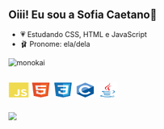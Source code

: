 ## Oiii! Eu sou a Sofia Caetano🎀

- 💗 Estudando CSS, HTML e JavaScript
- 🩰 Pronome: ela/dela

 
![monokai](https://github-readme-stats.vercel.app/api?username=sofiacaet&show_icons=true&hide=contribs,prs&cache_seconds=86400&theme=monokai&locale=pt-br) 

 
 <div style="display: inline_block"><br>
  <img align="center" alt="Sofia-Js" height="30" width="40" src="https://raw.githubusercontent.com/devicons/devicon/master/icons/javascript/javascript-plain.svg">
  <img align="center" alt="Sofia-HTML" height="30" width="40" src="https://raw.githubusercontent.com/devicons/devicon/master/icons/html5/html5-original.svg">
  <img align="center" alt="Sofia-CSS" height="30" width="40" src="https://raw.githubusercontent.com/devicons/devicon/master/icons/css3/css3-original.svg">
  <img align="center" alt="Sofia-C" height="30" width="40" src="https://raw.githubusercontent.com/devicons/devicon/master/icons/c/c-original.svg">
  <img align="center" alt="Sofia-Java" height="30" width="40" src="https://raw.githubusercontent.com/devicons/devicon/master/icons/java/java-original.svg">
 
</div>
  
  ##
<div> 
  <a href = "mailto:sofiacaetanoifpr@gmail.com"><img src="https://img.shields.io/badge/-Gmail-%23FF4D88?style=for-the-badge&logo=gmail&logoColor=white" target="_blank"></a>
</div>



